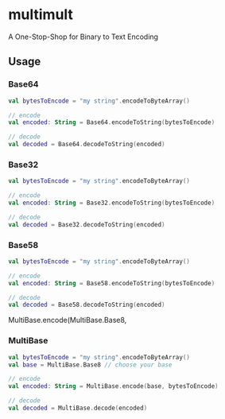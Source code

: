 # multimult
A One-Stop-Shop for Binary to Text Encoding

## Usage

### Base64
```kotlin
val bytesToEncode = "my string".encodeToByteArray()

// encode 
val encoded: String = Base64.encodeToString(bytesToEncode)

// decode
val decoded = Base64.decodeToString(encoded)
```

### Base32
```kotlin
val bytesToEncode = "my string".encodeToByteArray()

// encode 
val encoded: String = Base32.encodeToString(bytesToEncode)

// decode
val decoded = Base32.decodeToString(encoded)
```

### Base58
```kotlin
val bytesToEncode = "my string".encodeToByteArray()

// encode 
val encoded: String = Base58.encodeToString(bytesToEncode)

// decode
val decoded = Base58.decodeToString(encoded)
```

MultiBase.encode(MultiBase.Base8, 


### MultiBase
```kotlin
val bytesToEncode = "my string".encodeToByteArray()
val base = MultiBase.Base8 // choose your base

// encode 
val encoded: String = MultiBase.encode(base, bytesToEncode)

// decode
val decoded = MultiBase.decode(encoded)
```